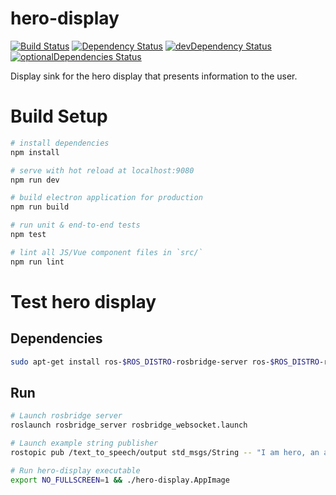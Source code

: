 # hero-display
[![Build Status][travis-image]][travis-url] [![Dependency Status][daviddm-image]][daviddm-url] [![devDependency Status][daviddm-image-dev]][daviddm-url-dev] [![optionalDependencies Status][daviddm-image-optional]][daviddm-url-optional]


Display sink for the hero display that presents information to the user.

# Build Setup

```bash
# install dependencies
npm install

# serve with hot reload at localhost:9080
npm run dev

# build electron application for production
npm run build

# run unit & end-to-end tests
npm test

# lint all JS/Vue component files in `src/`
npm run lint
```

# Test hero display

## Dependencies

```bash
sudo apt-get install ros-$ROS_DISTRO-rosbridge-server ros-$ROS_DISTRO-rostopic
```

## Run

```bash
# Launch rosbridge server
roslaunch rosbridge_server rosbridge_websocket.launch

# Launch example string publisher
rostopic pub /text_to_speech/output std_msgs/String -- "I am hero, an awesome robot!"

# Run hero-display executable
export NO_FULLSCREEN=1 && ./hero-display.AppImage
```

[travis-image]: https://travis-ci.com/tue-robotics/hero-display.svg?branch=master
[travis-url]: https://travis-ci.com/tue-robotics/hero-display
[daviddm-image]: https://david-dm.org/tue-robotics/hero-display/status.svg
[daviddm-url]: https://david-dm.org/tue-robotics/hero-display
[daviddm-image-dev]: https://david-dm.org/tue-robotics/hero-display/dev-status.svg
[daviddm-url-dev]: https://david-dm.org/tue-robotics/hero-display?type=dev
[daviddm-image-optional]: https://david-dm.org/tue-robotics/hero-display/optional-status.svg
[daviddm-url-optional]: https://david-dm.org/tue-robotics/hero-display?type=optional
